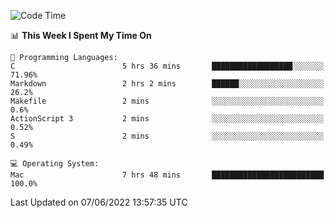 
<!--START_SECTION:waka-->
![Code Time](http://img.shields.io/badge/Code%20Time-0%20secs-blue)

📊 **This Week I Spent My Time On** 

```text
💬 Programming Languages: 
C                        5 hrs 36 mins       ██████████████████░░░░░░░   71.96% 
Markdown                 2 hrs 2 mins        ██████░░░░░░░░░░░░░░░░░░░   26.2% 
Makefile                 2 mins              ░░░░░░░░░░░░░░░░░░░░░░░░░   0.6% 
ActionScript 3           2 mins              ░░░░░░░░░░░░░░░░░░░░░░░░░   0.52% 
S                        2 mins              ░░░░░░░░░░░░░░░░░░░░░░░░░   0.49%

💻 Operating System: 
Mac                      7 hrs 48 mins       █████████████████████████   100.0%

```


 Last Updated on 07/06/2022 13:57:35 UTC
<!--END_SECTION:waka-->
